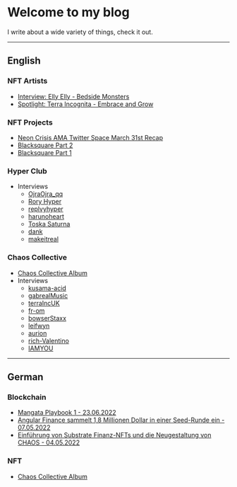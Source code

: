 # Welcome to my blog

I write about a wide variety of things, check it out.

---

## English

### NFT Artists

- [Interview: Elly Elly - Bedside Monsters](interviews/nft-artists/ellyelly.md)
- [Spotlight: Terra Incognita - Embrace and Grow](interviews/nft-artists/terraInc-embrace-and-grow.md)

### NFT Projects

- [Neon Crisis AMA Twitter Space March 31st Recap](articles/neon-crisis/neon-crisis-ama-march-31.md)
- [Blacksquare Part 2](articles/blacksquares/blacksquares-part-2.md)
- [Blacksquare Part 1](articles/blacksquares/blacksquares-part-1.md)

### Hyper Club

- Interviews
  - [OjraOjra_qq](interviews/hyper-club/ojraojra.md)
  - [Rory Hyper](interviews/hyper-club/rory-hyper.md)
  - [replvyhyper](interviews/hyper-club/replvyhyper.md)
  - [harunoheart](interviews/hyper-club/harunoheart.md)
  - [Toska Saturna](interviews/hyper-club/toska-saturna.md)
  - [dank](interviews/hyper-club/dank.md)
  - [makeitreal](interviews/hyper-club/makeitreal.md)

### Chaos Collective

- [Chaos Collective Album](articles/cc/cc-album-1-en.md)
- Interviews
  - [kusama-acid](interviews/cc/kusama-acid.md)
  - [gabrealMusic](interviews/cc/gabrealMusic.md)
  - [terraIncUK](interviews/cc/terraIncUK.md)
  - [fr-om](interviews/cc/from.md)
  - [bowserStaxx](interviews/cc/bowserStaxx.md)
  - [leifwyn](interviews/cc/leifwyn.md)
  - [aurion](interviews/cc/aurion.md)
  - [rich-Valentino](interviews/cc/rich-valentino.md)
  - [IAMYOU](interviews/cc/iamyou.md)

---

## German

### Blockchain


- [Mangata Playbook 1 - 23.06.2022](translations/mangata-playbook-1/2022-01-21-the-mangata-playbook-part-1-DE.markdown)
- [Angular Finance sammelt 1,8 Millionen Dollar in einer Seed-Runde ein - 07.05.2022](translations/angular-finance-seed-round/Angular%20Finance%20sammelt%201,8%20Millionen%20Dollar%20in%20einer%20Seed-Runde%20ein.md)
- [Einführung von Substrate Finanz-NFTs und die Neugestaltung von CHAOS - 04.05.2022](translations/composable-intro-to-chaos/0-Einführung%20von%20Substrate%20Finanz%20NFTs%20und%20der%20Neugestaltung%20von%20CHAOS.md)

### NFT

- [Chaos Collective Album](articles/cc/cc-album-1-de.md)
